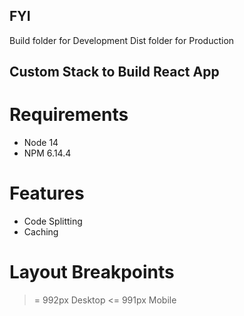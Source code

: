 ## FYI
Build folder for Development 
Dist folder for Production

## Custom Stack to Build React App


# Requirements
- Node 14
- NPM 6.14.4

# Features
- Code Splitting
- Caching

# Layout Breakpoints
>= 992px Desktop
<= 991px Mobile
